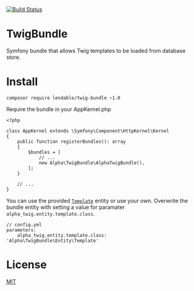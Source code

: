 [![Build Status](https://api.travis-ci.org/Lendable/TwigBundle.svg)](https://travis-ci.org/Lendable/TwigBundle)

TwigBundle
==========

Symfony bundle that allows Twig templates to be loaded from database store.

Install
=======

`composer require lendable/twig-bundle ~1.0`


Require the bundle in your AppKernel.php

    <?php
    
    class AppKernel extends \Symfony\Component\HttpKernel\Kernel
    {
        public function registerBundles(): array
        {
            $bundles = [
                // ...
                new Alpha\TwigBundle\AlphaTwigBundle(),
            ];
        }
        
        // ...
    }
    
    
You can use the provided [`Template`](https://github.com/Lendable/TwigBundle/blob/master/src/Entity/Template.php) entity or use your own. Overwrite the bundle entity with setting a value for paramater `alpha_twig.entity.template.class`.

    // config.yml
    parameters:
        alpha_twig.entity.template.class: 'Alpha\TwigBundle\Entity\Template'

License
=======
[MIT](https://opensource.org/licenses/MIT)
